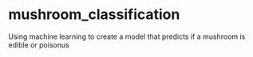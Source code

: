 # mushroom_classification
Using machine learning to create a model that predicts if a mushroom is edible or poisonus
